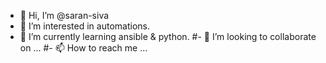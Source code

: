 - 👋 Hi, I’m @saran-siva
- 👀 I’m interested in automations.
- 🌱 I’m currently learning ansible & python.
#- 💞️ I’m looking to collaborate on ...
#- 📫 How to reach me ...

<!---
saran-siva/saran-siva is a ✨ special ✨ repository because its `README.md` (this file) appears on your GitHub profile.
You can click the Preview link to take a look at your changes.
--->

